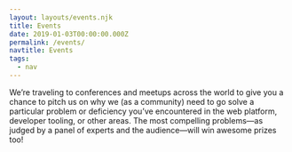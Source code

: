 ```yaml
---
layout: layouts/events.njk
title: Events
date: 2019-01-03T00:00:00.000Z
permalink: /events/
navtitle: Events
tags:
  - nav
---
```


We’re traveling to conferences and meetups across the world to give you a chance to pitch us on why we (as a community) need to go solve a particular problem or deficiency you’ve encountered in the web platform, developer tooling, or other areas. The most compelling problems—as judged by a panel of experts and the audience—will win awesome prizes too!